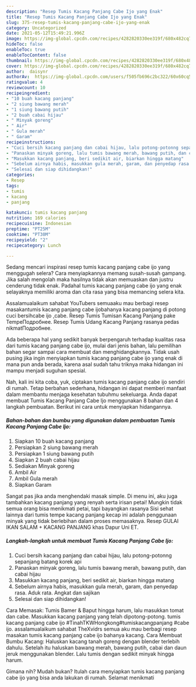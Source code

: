 ```yaml
---
description: "Resep Tumis Kacang Panjang Cabe Ijo yang Enak"
title: "Resep Tumis Kacang Panjang Cabe Ijo yang Enak"
slug: 375-resep-tumis-kacang-panjang-cabe-ijo-yang-enak
category: Uncategorized
date: 2021-05-12T15:49:21.996Z
image: https://img-global.cpcdn.com/recipes/4282820330ee319f/680x482cq70/tumis-kacang-panjang-cabe-ijo-foto-resep-utama.jpg
hideToc: false
enableToc: true
enableTocContent: false
thumbnail: https://img-global.cpcdn.com/recipes/4282820330ee319f/680x482cq70/tumis-kacang-panjang-cabe-ijo-foto-resep-utama.jpg
cover: https://img-global.cpcdn.com/recipes/4282820330ee319f/680x482cq70/tumis-kacang-panjang-cabe-ijo-foto-resep-utama.jpg
author:  daisynr
authorAv:  https://img-global.cpcdn.com/users/f505fb696c2bc322/60x60cq50/avatar.jpg
ratingvalue: 4
reviewcount: 10
recipeingredient:
- "10 buah kacang panjang"
- "2 siung bawang merah"
- "1 siung bawang putih"
- "2 buah cabai hijau"
- " Minyak goreng"
- " Air"
- " Gula merah"
- " Garam"
recipeinstructions:
- "Cuci bersih kacang panjang dan cabai hijau, lalu potong-potonng sepanjang batang korek api"
- "Panaskan minyak goreng, lalu tumis bawang merah, bawang putih, dan cabai hijau"
- "Masukkan kacang panjang, beri sedikit air, biarkan hingga matang"
- "Sebelum airnya habis, masukkan gula merah, garam, dan penyedap rasa. Aduk rata. Angkat dan sajikan"
- "Selesai dan siap dihidangkan!"
categories:
- Resep
tags:
- tumis
- kacang
- panjang

katakunci: tumis kacang panjang 
nutrition: 169 calories
recipecuisine: Indonesian
preptime: "PT25M"
cooktime: "PT30M"
recipeyield: "2"
recipecategory: Lunch

---
```



Sedang mencari inspirasi resep tumis kacang panjang cabe ijo yang menggugah selera? Cara menyiapkannya memang susah-susah gampang. Jika salah mengolah maka hasilnya tidak akan memuaskan dan justru cenderung tidak enak. Padahal tumis kacang panjang cabe ijo yang enak selayaknya memiliki aroma dan cita rasa yang bisa memancing selera kita.


Assalamualaikum sahabat YouTubers semuaaku mau berbagi resep masakantumis kacang panjang cabe ijobahanya kacang panjang di potong cuci bersihcabe ijo ,cabe. Resep Tumis Tumisan Kacang Panjang pake TempeПодробнее. Resep Tumis Udang Kacang Panjang rasanya pedas nikmatПодробнее.

Ada beberapa hal yang sedikit banyak berpengaruh terhadap kualitas rasa dari tumis kacang panjang cabe ijo, mulai dari jenis bahan, lalu pemilihan bahan segar sampai cara membuat dan menghidangkannya. Tidak usah pusing jika ingin menyiapkan tumis kacang panjang cabe ijo yang enak di mana pun anda berada, karena asal sudah tahu triknya maka hidangan ini mampu menjadi suguhan spesial.


Nah, kali ini kita coba, yuk, ciptakan tumis kacang panjang cabe ijo sendiri di rumah. Tetap berbahan sederhana, hidangan ini dapat memberi manfaat dalam membantu menjaga kesehatan tubuhmu sekeluarga. Anda dapat membuat Tumis Kacang Panjang Cabe Ijo menggunakan 8 bahan dan 4 langkah pembuatan. Berikut ini cara untuk menyiapkan hidangannya.

<!--inarticleads1-->

##### Bahan-bahan dan bumbu yang digunakan dalam pembuatan Tumis Kacang Panjang Cabe Ijo:

1. Siapkan 10 buah kacang panjang
1. Persiapkan 2 siung bawang merah
1. Persiapkan 1 siung bawang putih
1. Siapkan 2 buah cabai hijau
1. Sediakan  Minyak goreng
1. Ambil  Air
1. Ambil  Gula merah
1. Siapkan  Garam


Sangat pas jika anda menghendaki masak simple. Di menu ini, aku juga tambahkan kacang panjang yang renyah serta irisan petai! Mungkin tidak semua orang bisa menikmati petai, tapi bayangkan rasanya Sisi sehat lainnya dari tumis tempe kacang panjang kecap ini adalah penggunaan minyak yang tidak berlebihan dalam proses memasaknya. Resep GULAI IKAN SALAM + KACANG PANJANG khas Dapur Uni ET. 

<!--inarticleads2-->

##### Langkah-langkah untuk membuat Tumis Kacang Panjang Cabe Ijo:

1. Cuci bersih kacang panjang dan cabai hijau, lalu potong-potonng sepanjang batang korek api
1. Panaskan minyak goreng, lalu tumis bawang merah, bawang putih, dan cabai hijau
1. Masukkan kacang panjang, beri sedikit air, biarkan hingga matang
1. Sebelum airnya habis, masukkan gula merah, garam, dan penyedap rasa. Aduk rata. Angkat dan sajikan
1. Selesai dan siap dihidangkan!

Cara Memasak: Tumis Bamer &amp; Baput hingga harum, lalu masukkan tomat dan cabe. Masukkan kacang panjang yang telah dipotong-potong. tumis kacang panjang cabe ijo #TinahTKWHongkong#tumiskacangpanjang #cabe ijo. assalamualaikum sahabat TheXvidrs semua aku mau berbagi resep masakan tumis kacang panjang cabe ijo bahanya kacang. Cara Membuat Bumbu Kacang: Haluskan kacang tanah goreng dengan blender terlebih dahulu. Setelah itu haluskan bawang merah, bawang putih, cabai dan daun jeruk menggunakan blender. Lalu tumis dengan sedikit minyak hingga harum. 

Gimana nih? Mudah bukan? Itulah cara menyiapkan tumis kacang panjang cabe ijo yang bisa anda lakukan di rumah. Selamat menikmati
